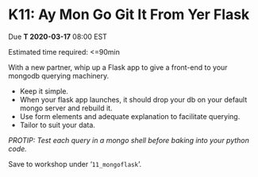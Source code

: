 # K11: Ay Mon Go Git It From Yer Flask

Due **T 2020-03-17** 08:00 EST

Estimated time required: <=90min

With a new partner, whip up a Flask app to give a front-end to your mongodb querying machinery.

- Keep it simple.
- When your flask app launches, it should drop your db on your default mongo server and rebuild it.
- Use form elements and adequate explanation to facilitate querying.
- Tailor to suit your data.

*PROTIP: Test each query in a mongo shell before baking into your python code.*

Save to workshop under ‘`11_mongoflask`’.
